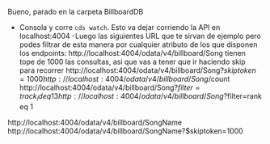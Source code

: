 Bueno, parado en la carpeta BillboardDB
- Consola y corre `cds watch`. Esto va dejar corriendo la API en localhost:4004
-Luego las siguientes URL que te sirvan de ejemplo pero podes filtrar de esta manera por cualquier atributo de los que disponen los endpoints:
http://localhost:4004/odata/v4/billboard/Song
tienen tope de 1000 las consultas, asi que vas a tener que ir haciendo skip para recorrer
http://localhost:4004/odata/v4/billboard/Song?$skiptoken=1000
http://localhost:4004/odata/v4/billboard/Song/$count
http://localhost:4004/odata/v4/billboard/Song?$filter=track_id eq 13
http://localhost:4004/odata/v4/billboard/Song?$filter=rank eq 1

http://localhost:4004/odata/v4/billboard/SongName
http://localhost:4004/odata/v4/billboard/SongName?$skiptoken=1000

